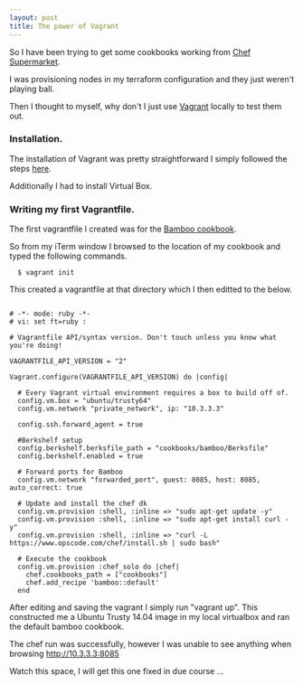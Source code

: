 ```yaml
---
layout: post
title: The power of Vagrant
---
```


So I have been trying to get some cookbooks working from [Chef Supermarket](https://supermarket.chef.io/).

I was provisioning nodes in my terraform configuration and they just weren't playing ball.

Then I thought to myself, why don't I just use [Vagrant](https://www.vagrantup.com/) locally to test them out.

### Installation.

The installation of Vagrant was pretty straightforward I simply followed the steps [here](https://www.vagrantup.com/docs/installation/).

Additionally I had to install Virtual Box.

### Writing my first Vagrantfile.

The first vagrantfile I created was for the [Bamboo cookbook](https://supermarket.chef.io/cookbooks/bamboo/versions/1.6.0).

So from my iTerm window I browsed to the location of my cookbook and typed the following commands.

~~~~~~~~
  $ vagrant init
~~~~~~~~
 
 This created a vagrantfile at that directory which I then editted to the below.
 
~~~~~~~~

# -*- mode: ruby -*-
# vi: set ft=ruby :

# Vagrantfile API/syntax version. Don't touch unless you know what you're doing!

VAGRANTFILE_API_VERSION = "2"

Vagrant.configure(VAGRANTFILE_API_VERSION) do |config|

  # Every Vagrant virtual environment requires a box to build off of.
  config.vm.box = "ubuntu/trusty64"
  config.vm.network "private_network", ip: "10.3.3.3"

  config.ssh.forward_agent = true

  #Berkshelf setup
  config.berkshelf.berksfile_path = "cookbooks/bamboo/Berksfile"
  config.berkshelf.enabled = true

  # Forward ports for Bamboo
  config.vm.network "forwarded_port", guest: 8085, host: 8085, auto_correct: true

  # Update and install the chef dk
  config.vm.provision :shell, :inline => "sudo apt-get update -y"
  config.vm.provision :shell, :inline => "sudo apt-get install curl -y"
  config.vm.provision :shell, :inline => "curl -L https://www.opscode.com/chef/install.sh | sudo bash"

  # Execute the cookbook
  config.vm.provision :chef_solo do |chef|
    chef.cookbooks_path = ["cookbooks"]
    chef.add_recipe 'bamboo::default'
  end

~~~~~~~~

After editing and saving the vagrant I simply run "vagrant up". This constructed me a Ubuntu Trusty 14.04 image in my local virtualbox and ran
the default bamboo cookbook.

The chef run was successfully, however I was unable to see anything when browsing http://10.3.3.3:8085

Watch this space, I will get this one fixed in due course ...
